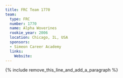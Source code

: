 ```yaml
---
title: FRC Team 1770
team:
  type: FRC
  number: 1770
  name: Alpha Woverines
  rookie_year: 2006
  location: Chicago, IL, USA
  sponsors:
  - Simeon Career Academy
  links:
    Website:
---
```


{% include remove_this_line_and_add_a_paragraph %}